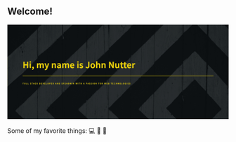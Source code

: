 ## Welcome!
<img src="jnutter.png" alt="Jnutter, Full stack developer">


Some of my favorite things: 💻 🎹 🌮 




